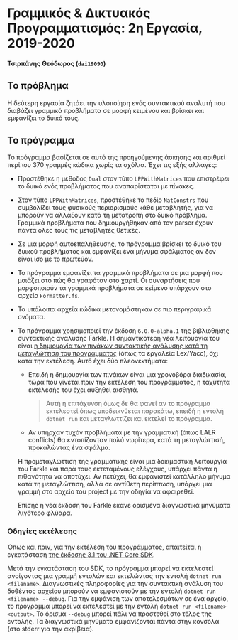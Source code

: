 # Γραμμικός & Δικτυακός Προγραμματισμός: 2η Εργασία, 2019-2020

#### Τσιρπάνης Θεόδωρος (`dai19090`)

## Το πρόβλημα

Η δεύτερη εργασία ζητάει την υλοποίηση ενός συντακτικού αναλυτή που διαβάζει γραμμικά προβλήματα σε μορφή κειμένου και βρίσκει και εμφανίζει το δυικό τους.

## Το πρόγραμμα

Το πρόγραμμα βασίζεται σε αυτό της προηγούμενης άσκησης και αριθμεί περίπου 370 γραμμές κώδικα χωρίς τα σχόλια. Έχει τις εξής αλλαγές:

* Προστέθηκε η μέθοδος `Dual` στον τύπο `LPPWithMatrices` που επιστρέφει το δυικό ενός προβλήματος που αναπαρίσταται με πίνακες.

* Στον τύπο `LPPWithMatrices`, προστέθηκε το πεδίο `NatConstrs` που συμβολίζει τους φυσικούς περιορισμούς κάθε μεταβλητής, για να μπορούν να αλλάξουν κατά τη μετατροπή στο δυικό πρόβλημα. Γραμμικά προβλήματα που δημιουργήθηκαν από τον parser έχουν πάντα όλες τους τις μεταβλητές θετικές.

* Σε μια μορφή αυτοεπαλήθευσης, το πρόγραμμα βρίσκει το δυικό του δυικού προβλήματος και εμφανίζει ένα μήνυμα σφάλματος αν δεν είναι ίσο με το πρωτεύον.

* Το πρόγραμμα εμφανίζει τα γραμμικά προβλήματα σε μια μορφή που μοιάζει στο πώς θα γραφόταν στο χαρτί. Οι συναρτήσεις που μορφοποιούν τα γραμμικά προβλήματα σε κείμενο υπάρχουν στο αρχείο `Formatter.fs`.

* Τα υπόλοιπα αρχεία κώδικα μετονομάστηκαν σε πιο περιγραφικά ονόματα.

*
  Το πρόγραμμα χρησιμοποιεί την έκδοση `6.0.0-alpha.1` της βιβλιοθήκης συντακτικής ανάλυσης Farkle. Η σημαντικότερη νέα λειτουργία του είναι [η δημιουργία των πινάκων συντακτικής ανάλυσης κατά τη _μεταγλώττιση_ του προγράμματος][precompiler] (όπως τα εργαλεία Lex/Yacc), όχι κατά την εκτέλεση. Αυτό έχει δύο πλεονεκτήματα:

  * Επειδή η δημιουργία των πινάκων είναι μια χρονοβόρα διαδικασία, τώρα που γίνεται πριν την εκτέλεση του προγράμματος, η ταχύτητα εκτέλεσής του έχει αυξηθεί αισθητά.

    > Αυτή η επιτάχυνση όμως δε θα φανεί αν το πρόγραμμα εκτελεστεί όπως υποδεικνύεται παρακάτω, επειδή η εντολή `dotnet run` και μεταγλωττίζει και εκτελεί το πρόγραμμα.

  * Αν υπήρχαν τυχόν προβλήματα με την γραμματική (όπως LALR conflicts) θα εντοπίζονταν πολύ νωρίτερα, κατά τη μεταγλώττισή, προκαλώντας ένα σφάλμα.

  Η προμεταγλώττιση της γραμματικής είναι μια δοκιμαστική λειτουργία του Farkle και παρά τους εκτεταμένους ελέγχους, υπάρχει πάντα η πιθανότητα να αποτύχει. Αν πετύχει, θα εμφανιστεί κατάλληλο μήνυμα κατά τη μεταγλώττιση, αλλά σε αντίθετη περίπτωση, υπάρχει μια γραμμή στο αρχείο του project με την οδηγία να αφαιρεθεί.

  Επίσης η νέα έκδοση του Farkle έκανε ορισμένα διαγνωστικά μηνύματα λιγότερο φλύαρα.

### Οδηγίες εκτέλεσης

Όπως και πριν, για την εκτέλεση του προγράμματος, απαιτείται η εγκατάσταση [της έκδοσης 3.1 του .NET Core SDK][dotnet].

Μετά την εγκατάσταση του SDK, το πρόγραμμα μπορεί να εκτελεστεί ανοίγοντας μια γραμμή εντολών και εκτελώντας την εντολή `dotnet run <filename>`. Διαγνωστικές πληροφορίες για την συντακτική ανάλυση του δοθέντος αρχείου μπορούν να εμφανιστούν με την εντολή `dotnet run <filename> --debug`. Για την εμφάνιση των αποτελεσμάτων σε ένα αρχείο, το πρόγραμμα μπορεί να εκτελεστεί με την εντολή `dotnet run <filename> <output>`. Το όρισμα `--debug` μπορεί πάλι να προστεθεί στο τέλος της εντολής. Τα διαγνωστικά μηνύματα εμφανίζονται πάντα στην κονσόλα (στο stderr για την ακρίβεια).

[precompiler]: https://teo-tsirpanis.github.io/Farkle/the-precompiler.html
[dotnet]: https://dotnet.microsoft.com/download
